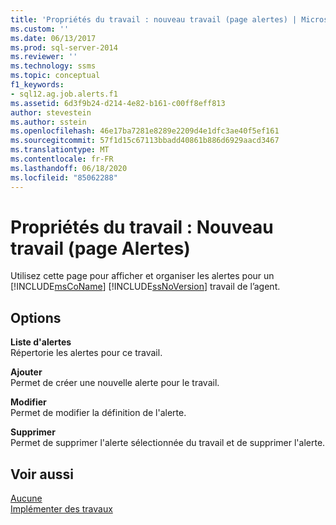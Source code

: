 ```yaml
---
title: 'Propriétés du travail : nouveau travail (page alertes) | Microsoft Docs'
ms.custom: ''
ms.date: 06/13/2017
ms.prod: sql-server-2014
ms.reviewer: ''
ms.technology: ssms
ms.topic: conceptual
f1_keywords:
- sql12.ag.job.alerts.f1
ms.assetid: 6d3f9b24-d214-4e82-b161-c00ff8eff813
author: stevestein
ms.author: sstein
ms.openlocfilehash: 46e17ba7281e8289e2209d4e1dfc3ae40f5ef161
ms.sourcegitcommit: 57f1d15c67113bbadd40861b886d6929aacd3467
ms.translationtype: MT
ms.contentlocale: fr-FR
ms.lasthandoff: 06/18/2020
ms.locfileid: "85062288"
---
```

# <a name="job-properties-new-job-alerts-page"></a>Propriétés du travail : Nouveau travail (page Alertes)
  Utilisez cette page pour afficher et organiser les alertes pour un [!INCLUDE[msCoName](../../includes/msconame-md.md)] [!INCLUDE[ssNoVersion](../../includes/ssnoversion-md.md)] travail de l’agent.  
  
## <a name="options"></a>Options  
 **Liste d'alertes**  
 Répertorie les alertes pour ce travail.  
  
 **Ajouter**  
 Permet de créer une nouvelle alerte pour le travail.  
  
 **Modifier**  
 Permet de modifier la définition de l'alerte.  
  
 **Supprimer**  
 Permet de supprimer l'alerte sélectionnée du travail et de supprimer l'alerte.  
  
## <a name="see-also"></a>Voir aussi  
 [Aucune](alerts.md)   
 [Implémenter des travaux](implement-jobs.md)  
  
  
